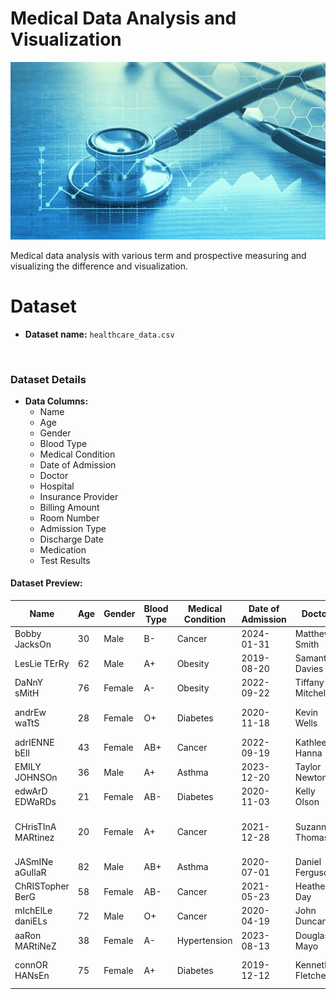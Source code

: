 # Medical Data Analysis and Visualization

![Alt text](img\healthcare.jpg)

Medical data analysis with various term and prospective measuring and visualizing the difference and visualization.

# Dataset

- **Dataset name:** ```healthcare_data.csv```
<br>

### Dataset Details

- **Data Columns:**
  - Name
  - Age
  - Gender
  - Blood Type
  - Medical Condition
  - Date of Admission
  - Doctor
  - Hospital
  - Insurance Provider
  - Billing Amount
  - Room Number
  - Admission Type
  - Discharge Date
  - Medication
  - Test Results

#### Dataset Preview:

|Name               |Age|Gender|Blood Type|Medical Condition|Date of Admission|Doctor           |Hospital                     |Insurance Provider|Billing Amount    |Room Number|Admission Type|Discharge Date|Medication |Test Results|
|-------------------|---|------|----------|-----------------|-----------------|-----------------|-----------------------------|------------------|------------------|-----------|--------------|--------------|-----------|------------|
|Bobby JacksOn      |30 |Male  |B-        |Cancer           |2024-01-31       |Matthew Smith    |Sons and Miller              |Blue Cross        |18856.281305978155|328        |Urgent        |2024-02-02    |Paracetamol|Normal      |
|LesLie TErRy       |62 |Male  |A+        |Obesity          |2019-08-20       |Samantha Davies  |Kim Inc                      |Medicare          |33643.327286577885|265        |Emergency     |2019-08-26    |Ibuprofen  |Inconclusive|
|DaNnY sMitH        |76 |Female|A-        |Obesity          |2022-09-22       |Tiffany Mitchell |Cook PLC                     |Aetna             |27955.096078842456|205        |Emergency     |2022-10-07    |Aspirin    |Normal      |
|andrEw waTtS       |28 |Female|O+        |Diabetes         |2020-11-18       |Kevin Wells      |Hernandez Rogers and Vang,   |Medicare          |37909.78240987528 |450        |Elective      |2020-12-18    |Ibuprofen  |Abnormal    |
|adrIENNE bEll      |43 |Female|AB+       |Cancer           |2022-09-19       |Kathleen Hanna   |White-White                  |Aetna             |14238.317813937623|458        |Urgent        |2022-10-09    |Penicillin |Abnormal    |
|EMILY JOHNSOn      |36 |Male  |A+        |Asthma           |2023-12-20       |Taylor Newton    |Nunez-Humphrey               |UnitedHealthcare  |48145.11095104189 |389        |Urgent        |2023-12-24    |Ibuprofen  |Normal      |
|edwArD EDWaRDs     |21 |Female|AB-       |Diabetes         |2020-11-03       |Kelly Olson      |Group Middleton              |Medicare          |19580.87234486093 |389        |Emergency     |2020-11-15    |Paracetamol|Inconclusive|
|CHrisTInA MARtinez |20 |Female|A+        |Cancer           |2021-12-28       |Suzanne Thomas   |Powell Robinson and Valdez,  |Cigna             |45820.46272159459 |277        |Emergency     |2022-01-07    |Paracetamol|Inconclusive|
|JASmINe aGuIlaR    |82 |Male  |AB+       |Asthma           |2020-07-01       |Daniel Ferguson  |Sons Rich and                |Cigna             |50119.222791548505|316        |Elective      |2020-07-14    |Aspirin    |Abnormal    |
|ChRISTopher BerG   |58 |Female|AB-       |Cancer           |2021-05-23       |Heather Day      |Padilla-Walker               |UnitedHealthcare  |19784.63106221073 |249        |Elective      |2021-06-22    |Paracetamol|Inconclusive|
|mIchElLe daniELs   |72 |Male  |O+        |Cancer           |2020-04-19       |John Duncan      |Schaefer-Porter              |Medicare          |12576.795609050234|394        |Urgent        |2020-04-22    |Paracetamol|Normal      |
|aaRon MARtiNeZ     |38 |Female|A-        |Hypertension     |2023-08-13       |Douglas Mayo     |Lyons-Blair                  |Medicare          |7999.586879604188 |288        |Urgent        |2023-09-05    |Lipitor    |Inconclusive|
|connOR HANsEn      |75 |Female|A+        |Diabetes         |2019-12-12       |Kenneth Fletcher |Powers Miller, and Flores    |Cigna             |43282.28335770435 |134        |Emergency     |2019-12-28    |Penicillin |Abnormal    |




